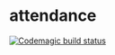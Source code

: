 # attendance

[![Codemagic build status](https://api.codemagic.io/apps/629cf4b097a9aca6d7afacaf/629cf4b097a9aca6d7afacae/status_badge.svg)](https://codemagic.io/apps/629cf4b097a9aca6d7afacaf/629cf4b097a9aca6d7afacae/latest_build)
